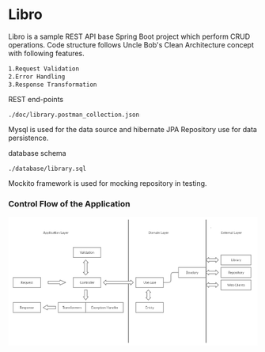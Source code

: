 # Libro

Libro is a sample REST API base Spring Boot project which perform CRUD operations.
Code structure follows Uncle Bob's Clean Architecture concept with following features.
    
    1.Request Validation
    2.Error Handling
    3.Response Transformation 
    
REST end-points 

    ./doc/library.postman_collection.json
      
Mysql is used for the data source and hibernate JPA Repository use for data persistence.

database schema 
    
    ./database/library.sql
    

Mockito framework is used for mocking repository in testing.
    
### Control Flow of the Application
    
![Image of control-flow](https://github.com/pasindu-15/libro/blob/master/images/control-flow.png)


    
   





